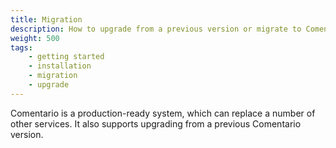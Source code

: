 ```yaml
---
title: Migration
description: How to upgrade from a previous version or migrate to Comentario from another commenting system
weight: 500
tags:
    - getting started
    - installation
    - migration
    - upgrade
---
```


Comentario is a production-ready system, which can replace a number of other services. It also supports upgrading from a previous Comentario version.
